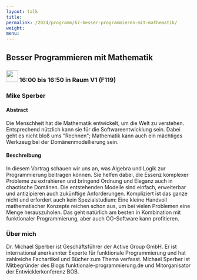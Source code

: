 ```yaml
---
layout: talk
title:
permalink: /2024/programm/67-besser-programmieren-mit-mathematik/
weight:
menu:
---
```

## Besser Programmieren mit Mathematik

### <img height = "32" src="../../../images/talk.svg"> 16:00 bis 16:50 in Raum V1 (F119)

### Mike Sperber

#### Abstract

Die Menschheit hat die Mathematik entwickelt, um die Welt zu verstehen.  Entsprechend nützlich kann sie für die Softwareentwicklung sein.  Dabei geht es nicht bloß ums "Rechnen"; Mathematik kann auch ein mächtiges Werkzeug bei der Domänenmodellierung sein.

#### Beschreibung

In diesem Vortrag schauen wir uns an, was Algebra und Logik zur Programmierung beitragen können. Sie helfen dabei, die Essenz komplexer Probleme zu extrahieren und bringend Ordnung und Eleganz auch in chaotische Domänen.  Die entstehenden Modelle sind einfach, erweiterbar und antizipieren auch zukünftige Anforderungen.  Kompliziert ist das ganze nicht und erfordert auch kein Spezialstudium: Eine kleine Handvoll mathematischer Konzepte reichen schon aus, um bei vielen Problemen eine Menge herauszuholen.  Das geht natürlich am besten in Kombination mit funktionaler Programmierung, aber auch OO-Software kann profitieren.

### Über mich

Dr. Michael Sperber ist Geschäftsführer der Active Group GmbH.  Er ist international anerkannter Experte für funktionale Programmierung und hat zahlreiche Fachartikel und Bücher zum Thema verfasst.  Michael Sperber ist Mitbegründer des Blogs funktionale-programmierung.de und Mitorganisator der Entwicklerkonferenz BOB.

